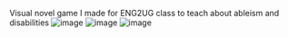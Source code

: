 Visual novel game I made for ENG2UG class to teach about ableism and disabilities 
![image](https://github.com/user-attachments/assets/03962a1b-28e4-4ff1-bf48-62b7243ff6f9)
![image](https://github.com/user-attachments/assets/454bbcdc-2f1f-4b60-9969-0927685bd052)
![image](https://github.com/user-attachments/assets/0a921e47-e850-4384-a855-b2f639e8e2f5)
